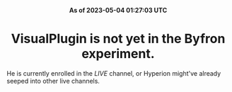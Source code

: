 <p align="center"><strong>As of 2023-05-04 01:27:03 UTC</strong></p>
<h1 align="center">VisualPlugin is not yet in the Byfron experiment.</h1>
He is currently enrolled in the *LIVE* channel, or Hyperion might've already seeped into other live channels.